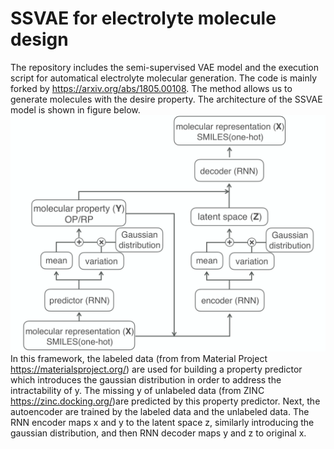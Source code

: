 # SSVAE for electrolyte molecule design
The repository includes the semi-supervised VAE model and the execution script for automatical electrolyte molecular generation. 
The code is mainly forked by https://arxiv.org/abs/1805.00108. The method allows us to generate molecules with the desire property. 
The architecture of the SSVAE model is shown in figure below.
![](image/SSVAE.png)
In this framework, the labeled data (from from Material Project https://materialsproject.org/) are used for building a property predictor which introduces the gaussian distribution in order to address the intractability of y. The missing y of unlabeled data 
(from ZINC https://zinc.docking.org/)are predicted by this property predictor. Next, the autoencoder are trained by the labeled data and the unlabeled data. The RNN encoder maps x and y to the latent space z, similarly introducing the gaussian distribution, and then RNN decoder maps y and z to original x.

